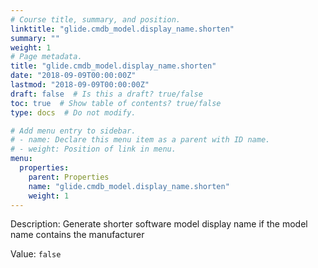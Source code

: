 ```yaml
---
# Course title, summary, and position.
linktitle: "glide.cmdb_model.display_name.shorten"
summary: ""
weight: 1
# Page metadata.
title: "glide.cmdb_model.display_name.shorten"
date: "2018-09-09T00:00:00Z"
lastmod: "2018-09-09T00:00:00Z"
draft: false  # Is this a draft? true/false
toc: true  # Show table of contents? true/false
type: docs  # Do not modify.

# Add menu entry to sidebar.
# - name: Declare this menu item as a parent with ID name.
# - weight: Position of link in menu.
menu:
  properties:
    parent: Properties
    name: "glide.cmdb_model.display_name.shorten"
    weight: 1
---
```


Description: Generate shorter software model display name if the model name contains the manufacturer


Value: `false`